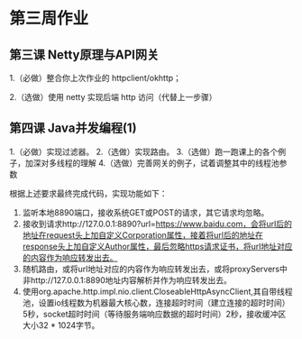 # 第三周作业

## 第三课 Netty原理与API网关

1.（必做）整合你上次作业的 httpclient/okhttp；

2.（选做）使用 netty 实现后端 http 访问（代替上一步骤）

## 第四课 Java并发编程(1)

1.（必做）实现过滤器。
2.（选做）实现路由。
3.（选做）跑一跑课上的各个例子，加深对多线程的理解
4.（选做）完善网关的例子，试着调整其中的线程池参数

根据上述要求最终完成代码，实现功能如下：

1. 监听本地8890端口，接收系统GET或POST的请求，其它请求均忽略。
2. 接收到请求http://127.0.0.1:8890?url=https://www.baidu.com，会将url后的地址在request头上加自定义Corporation属性，接着将url后的地址在response头上加自定义Author属性，最后忽略https请求证书，将url地址对应的内容作为响应转发出去。
3. 随机路由，或将url地址对应的内容作为响应转发出去，或将proxyServers中非http://127.0.0.1:8890地址内容解析并作为响应转发出去。
4. 使用org.apache.http.impl.nio.client.CloseableHttpAsyncClient,其自带线程池，设置io线程数为机器最大核心数，连接超时时间（建立连接的超时时间）5秒，socket超时时间（等待服务端响应数据的超时时间）2秒，接收缓冲区大小32 * 1024字节。

[netty-gateway代码]: https://github.com/Movosoft/JAVA-01/tree/main/Week_03/netty-dateway	"netty网关"

